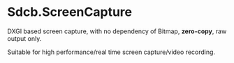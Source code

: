# Sdcb.ScreenCapture

DXGI based screen capture, with no dependency of Bitmap, **zero-copy**, raw output only.

Suitable for high performance/real time screen capture/video recording.
